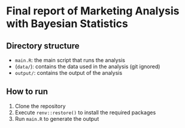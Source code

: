 # Final report of Marketing Analysis with Bayesian Statistics

## Directory structure

-   `main.R`: the main script that runs the analysis
-   (`data/`): contains the data used in the analysis (git ignored)
-   `output/`: contains the output of the analysis

## How to run

1.  Clone the repository
2.  Execute `renv::restore()` to install the required packages
3.  Run `main.R` to generate the output

